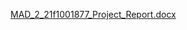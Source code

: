 

[MAD_2_21f1001877_Project_Report.docx](https://github.com/AnirudhNarayan/Ticket_Show_App/files/14499227/MAD_2_21f1001877_Project_Report.docx)
